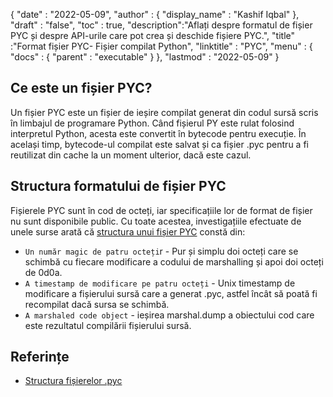 {
  "date" : "2022-05-09",
  "author" : {
    "display_name" : "Kashif Iqbal"
},
  "draft" : "false",
  "toc" : true,
  "description":"Aflați despre formatul de fișier PYC și despre API-urile care pot crea și deschide fișiere PYC.",
  "title" :"Format fișier PYC- Fișier compilat Python",
  "linktitle" : "PYC",
  "menu" : {
    "docs" : {
      "parent" : "executable"
}
},
  "lastmod" : "2022-05-09"
}

## Ce este un fișier PYC?

Un fișier PYC este un fișier de ieșire compilat generat din codul sursă scris în limbajul de programare Python. Când fișierul PY este rulat folosind interpretul Python, acesta este convertit în bytecode pentru execuție. În același timp, bytecode-ul compilat este salvat și ca fișier .pyc pentru a fi reutilizat din cache la un moment ulterior, dacă este cazul.

## Structura formatului de fișier PYC

Fișierele PYC sunt în cod de octeți, iar specificațiile lor de format de fișier nu sunt disponibile public. Cu toate acestea, investigațiile efectuate de unele surse arată că [structura unui fișier PYC](https://nedbatchelder.com/blog/200804/the_structure_of_pyc_files.html) constă din:

* `Un număr magic de patru octeți`r - Pur și simplu doi octeți care se schimbă cu fiecare modificare a codului de marshalling și apoi doi octeți de 0d0a.
* `A timestamp de modificare pe patru octeți` - Unix timestamp de modificare a fișierului sursă care a generat .pyc, astfel încât să poată fi recompilat dacă sursa se schimbă.
* `A marshaled code object` - ieșirea marshal.dump a obiectului cod care este rezultatul compilării fișierului sursă.

## Referințe

* [Structura fișierelor .pyc](https://nedbatchelder.com/blog/200804/the_structure_of_pyc_files.html)

